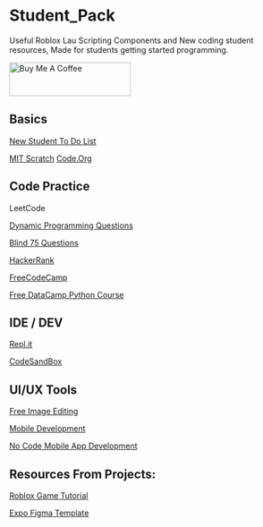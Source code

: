 # Student_Pack

Useful Roblox Lau Scripting Components and New coding student resources, Made for students getting started programming.

<a href="https://www.buymeacoffee.com/jonngan" target="_blank"><img src="https://cdn.buymeacoffee.com/buttons/v2/default-yellow.png" alt="Buy Me A Coffee" style="height: 60px !important;width: 217px !important;" ></a>

## Basics

[New Student To Do List](https://csb-prx1oq.vercel.app/)

[MIT Scratch](https://scratch.mit.edu/)
[Code.Org](https://code.org/student/elementary)


## Code Practice

LeetCode

[Dynamic Programming Questions](https://leetcode.com/tag/dynamic-programming/)

[Blind 75 Questions](https://leetcode.com/discuss/general-discussion/460599/blind-75-leetcode-questions)



[HackerRank](https://www.hackerrank.com/)

[FreeCodeCamp](https://www.freecodecamp.org/)

[Free DataCamp Python Course](https://www.datacamp.com/onboarding/learn?technology=python)



## IDE / DEV

[Repl.it](https://replit.com/)

[CodeSandBox](https://codesandbox.io/)



## UI/UX Tools

[Free Image Editing](https://www.photopea.com/)

[Mobile Development](https://expo.dev/)

[No Code Mobile App Development](https://thunkable.com/#/)


## Resources From Projects:

[Roblox Game Tutorial](https://create.roblox.com/docs/education/battle-royale-series/coding-the-game-loop#setting-up-the-scripts)

[Expo Figma Template](https://www.figma.com/community/file/1155362909441341285)
